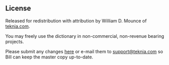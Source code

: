 ## License

Released for redistribution with attribution by William D. Mounce of [teknia.com](http://www.teknia.com).

You may freely use the dictionary in non-commercial, non-revenue bearing projects.

Please submit any changes [here](https://github.com/billmounce/concordance/issues) or e-mail them to support@teknia.com so Bill can keep the master copy up-to-date.